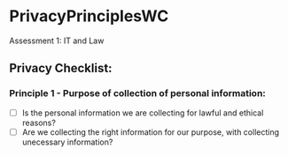 # PrivacyPrinciplesWC
Assessment 1: IT and Law

## Privacy Checklist:

### Principle 1 - Purpose of collection of personal information:
- [ ] Is the personal information we are collecting for lawful and ethical reasons?
- [ ] Are we collecting the right information for our purpose, with collecting unecessary information?
